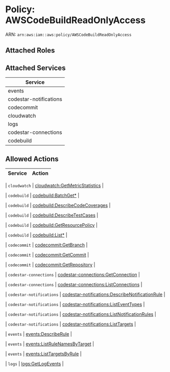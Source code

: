 # Policy: AWSCodeBuildReadOnlyAccess

ARN: `arn:aws:iam::aws:policy/AWSCodeBuildReadOnlyAccess`

## Attached Roles

## Attached Services

| Service |
|---------|
| events |
| codestar-notifications |
| codecommit |
| cloudwatch |
| logs |
| codestar-connections |
| codebuild |

## Allowed Actions

| Service | Action |
|:-------:|--------|

| `cloudwatch` | [cloudwatch:GetMetricStatistics](../actions.md#cloudwatch:getmetricstatistics) |

| `codebuild` | [codebuild:BatchGet*](../actions.md#codebuild:batchgetall) |

| `codebuild` | [codebuild:DescribeCodeCoverages](../actions.md#codebuild:describecodecoverages) |

| `codebuild` | [codebuild:DescribeTestCases](../actions.md#codebuild:describetestcases) |

| `codebuild` | [codebuild:GetResourcePolicy](../actions.md#codebuild:getresourcepolicy) |

| `codebuild` | [codebuild:List*](../actions.md#codebuild:listall) |

| `codecommit` | [codecommit:GetBranch](../actions.md#codecommit:getbranch) |

| `codecommit` | [codecommit:GetCommit](../actions.md#codecommit:getcommit) |

| `codecommit` | [codecommit:GetRepository](../actions.md#codecommit:getrepository) |

| `codestar-connections` | [codestar-connections:GetConnection](../actions.md#codestar-connections:getconnection) |

| `codestar-connections` | [codestar-connections:ListConnections](../actions.md#codestar-connections:listconnections) |

| `codestar-notifications` | [codestar-notifications:DescribeNotificationRule](../actions.md#codestar-notifications:describenotificationrule) |

| `codestar-notifications` | [codestar-notifications:ListEventTypes](../actions.md#codestar-notifications:listeventtypes) |

| `codestar-notifications` | [codestar-notifications:ListNotificationRules](../actions.md#codestar-notifications:listnotificationrules) |

| `codestar-notifications` | [codestar-notifications:ListTargets](../actions.md#codestar-notifications:listtargets) |

| `events` | [events:DescribeRule](../actions.md#events:describerule) |

| `events` | [events:ListRuleNamesByTarget](../actions.md#events:listrulenamesbytarget) |

| `events` | [events:ListTargetsByRule](../actions.md#events:listtargetsbyrule) |

| `logs` | [logs:GetLogEvents](../actions.md#logs:getlogevents) |
